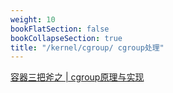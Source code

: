 ```yaml
---
weight: 10
bookFlatSection: false
bookCollapseSection: true
title: "/kernel/cgroup/ cgroup处理"
---
```


[容器三把斧之 | cgroup原理与实现](https://blog.csdn.net/flynetcn/article/details/119567369)
